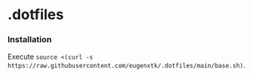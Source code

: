 # .dotfiles

### Installation

Execute `source <(curl -s https://raw.githubusercontent.com/eugenxtk/.dotfiles/main/base.sh)`.
